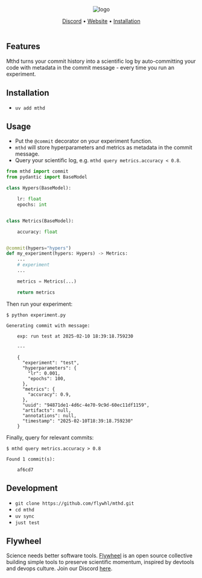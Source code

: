 <div align="center">
  
  ![logo](https://github.com/user-attachments/assets/cb3ddb4f-5f40-4231-9efe-29e045705dda)

  [Discord](https://discord.gg/kTkF2e69fH) • [Website](https://flywhl.dev) • [Installation](#installation)
  <br/>
  <br/>
</div>

## Features

Mthd turns your commit history into a scientific log by auto-committing your code with metadata in the commit message - every time you run an experiment.


## Installation

* `uv add mthd`

## Usage

* Put the `@commit` decorator on your experiment function.
* `mthd` will store hyperparameters and metrics as metadata in the commit message.
* Query your scientific log, e.g. `mthd query metrics.accuracy < 0.8`.

```python
from mthd import commit
from pydantic import BaseModel

class Hypers(BaseModel):

    lr: float
    epochs: int


class Metrics(BaseModel):

    accuracy: float


@commit(hypers="hypers")
def my_experiment(hypers: Hypers) -> Metrics:
    ...
    # experiment
    ...

    metrics = Metrics(...)

    return metrics
```

Then run your experiment:

```
$ python experiment.py

Generating commit with message:

    exp: run test at 2025-02-10 18:39:18.759230

    ---

    {
      "experiment": "test",
      "hyperparameters": {
        "lr": 0.001,
        "epochs": 100,
      },
      "metrics": {
        "accuracy": 0.9,
      },
      "uuid": "94871de1-4d6c-4e70-9c9d-60ec11df1159",
      "artifacts": null,
      "annotations": null,
      "timestamp": "2025-02-10T18:39:18.759230"
    }
```

Finally, query for relevant commits:

```
$ mthd query metrics.accuracy > 0.8

Found 1 commit(s):

    af6cd7
```


## Development

* `git clone https://github.com/flywhl/mthd.git`
* `cd mthd`
* `uv sync`
* `just test`

## Flywheel

Science needs better software tools. [Flywheel](https://flywhl.dev/) is an open source collective building simple tools to preserve scientific momentum, inspired by devtools and devops culture. Join our Discord [here](discord.gg/fd37MFZ7RS).
